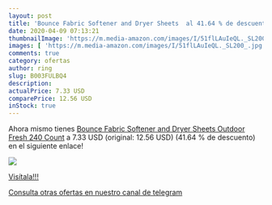 ```yaml
---
layout: post
title: 'Bounce Fabric Softener and Dryer Sheets  al 41.64 % de descuento'
date: 2020-04-09 07:13:21
thumbnailImage: 'https://m.media-amazon.com/images/I/51flLAuIeQL._SL200_.jpg'
images: [ 'https://m.media-amazon.com/images/I/51flLAuIeQL._SL200_.jpg' ]
comments: true
category: ofertas
author: ring
slug: B003FULBQ4
description:
actualPrice: 7.33 USD
comparePrice: 12.56 USD
inStock: true
---
```


Ahora mismo tienes [Bounce Fabric Softener and Dryer Sheets  Outdoor Fresh  240 Count](https://www.amazon.com/dp/B003FULBQ4/?tag=redken08-20) a 7.33 USD (original: 12.56 USD) (41.64 %  de descuento) en el siguiente enlace!

[![](https://m.media-amazon.com/images/I/51flLAuIeQL._SL200_.jpg)](https://www.amazon.com/dp/B003FULBQ4/?tag=redken08-20)

[Visítala!!!](https://www.amazon.com/dp/B003FULBQ4/?tag=redken08-20)

[Consulta otras ofertas en nuestro canal de telegram](https://t.me/s/ofertas25)
